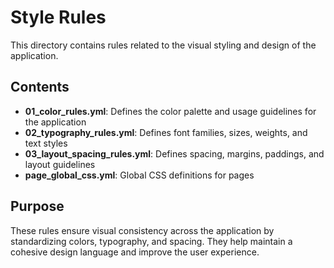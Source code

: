 # Style Rules

This directory contains rules related to the visual styling and design of the application.

## Contents

- **01_color_rules.yml**: Defines the color palette and usage guidelines for the application
- **02_typography_rules.yml**: Defines font families, sizes, weights, and text styles
- **03_layout_spacing_rules.yml**: Defines spacing, margins, paddings, and layout guidelines
- **page_global_css.yml**: Global CSS definitions for pages

## Purpose

These rules ensure visual consistency across the application by standardizing colors, typography, and spacing. They help maintain a cohesive design language and improve the user experience.